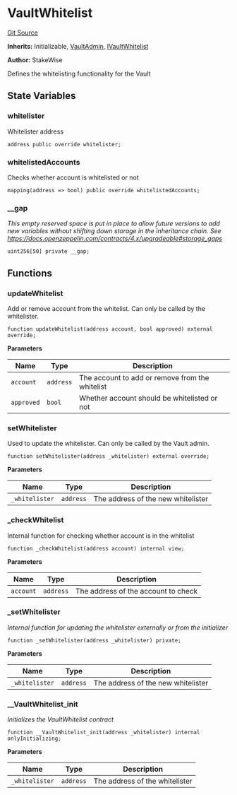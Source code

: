 # VaultWhitelist
[Git Source](https://github.com/stakewise/v3-core/blob/c4059a64871829ca60ea58f054baf8eb13d3572a/contracts/vaults/modules/VaultWhitelist.sol)

**Inherits:**
Initializable, [VaultAdmin](/contracts/vaults/modules/VaultAdmin.sol/abstract.VaultAdmin.md), [IVaultWhitelist](/contracts/interfaces/IVaultWhitelist.sol/interface.IVaultWhitelist.md)

**Author:**
StakeWise

Defines the whitelisting functionality for the Vault


## State Variables
### whitelister
Whitelister address


```solidity
address public override whitelister;
```


### whitelistedAccounts
Checks whether account is whitelisted or not


```solidity
mapping(address => bool) public override whitelistedAccounts;
```


### __gap
*This empty reserved space is put in place to allow future versions to add new
variables without shifting down storage in the inheritance chain.
See https://docs.openzeppelin.com/contracts/4.x/upgradeable#storage_gaps*


```solidity
uint256[50] private __gap;
```


## Functions
### updateWhitelist

Add or remove account from the whitelist. Can only be called by the whitelister.


```solidity
function updateWhitelist(address account, bool approved) external override;
```
**Parameters**

|Name|Type|Description|
|----|----|-----------|
|`account`|`address`|The account to add or remove from the whitelist|
|`approved`|`bool`|Whether account should be whitelisted or not|


### setWhitelister

Used to update the whitelister. Can only be called by the Vault admin.


```solidity
function setWhitelister(address _whitelister) external override;
```
**Parameters**

|Name|Type|Description|
|----|----|-----------|
|`_whitelister`|`address`|The address of the new whitelister|


### _checkWhitelist

Internal function for checking whether account is in the whitelist


```solidity
function _checkWhitelist(address account) internal view;
```
**Parameters**

|Name|Type|Description|
|----|----|-----------|
|`account`|`address`|The address of the account to check|


### _setWhitelister

*Internal function for updating the whitelister externally or from the initializer*


```solidity
function _setWhitelister(address _whitelister) private;
```
**Parameters**

|Name|Type|Description|
|----|----|-----------|
|`_whitelister`|`address`|The address of the new whitelister|


### __VaultWhitelist_init

*Initializes the VaultWhitelist contract*


```solidity
function __VaultWhitelist_init(address _whitelister) internal onlyInitializing;
```
**Parameters**

|Name|Type|Description|
|----|----|-----------|
|`_whitelister`|`address`|The address of the whitelister|


